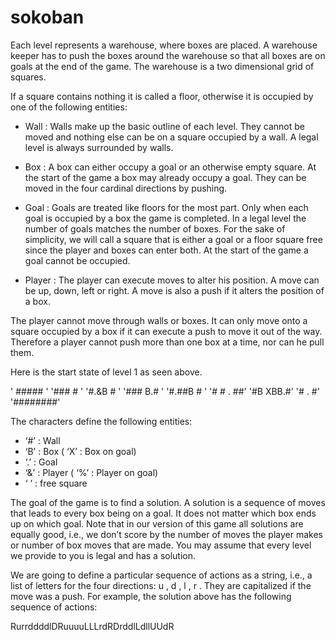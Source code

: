 # sokoban
Each level represents a warehouse, where boxes are placed. A warehouse keeper has to push the boxes around the
warehouse so that all boxes are on goals at the end of the game. The warehouse is a two dimensional grid of squares.

If a square contains nothing it is called a floor, otherwise it is occupied by one of the following entities:
- Wall : Walls make up the basic outline of each level. They cannot be moved and nothing else can be on a
square occupied by a wall. A legal level is always surrounded by walls.

- Box : A box can either occupy a goal or an otherwise empty square. At the start of the game a box may
already occupy a goal. They can be moved in the four cardinal directions by pushing.

- Goal : Goals are treated like floors for the most part. Only when each goal is occupied by a box the game is
completed. In a legal level the number of goals matches the number of boxes. For the sake of simplicity, we
will call a square that is either a goal or a floor square free since the player and boxes can enter both. At the
start of the game a goal cannot be occupied.

- Player : The player can execute moves to alter his position. A move can be up, down, left or right. A move
is also a push if it alters the position of a box.

The player cannot move through walls or boxes. It can only move onto a square occupied by a box if it can
execute a push to move it out of the way. Therefore a player cannot push more than one box at a time, nor
can he pull them.

Here is the start state of level 1 as seen
above.

'  ##### '
'###   # '
'#.&B  # '
'### B.# '
'#.##B # '
'# # . ##'
'#B XBB.#'
'#   .  #'
'########'


The characters define the following entities:
- ‘#’ : Wall
- ‘B’ : Box ( ‘X’ : Box on goal)
- ‘.’ : Goal
- ‘&’ : Player ( ‘%’ : Player on goal)
- ‘ ’ : free square

The goal of the game is to find a solution. A solution is a sequence of moves that leads to every box being on a goal.
It does not matter which box ends up on which goal. Note that in our version of this game all solutions are equally
good, i.e., we don’t score by the number of moves the player makes or number of box moves that are made. You
may assume that every level we provide to you is legal and has a solution.

We are going to define a particular sequence of actions as a string, i.e., a list of letters for the four directions: u , d , l ,
r . They are capitalized if the move was a push. For example, the solution above has the following sequence of
actions:

RurrddddlDRuuuuLLLrdRDrddlLdllUUdR
